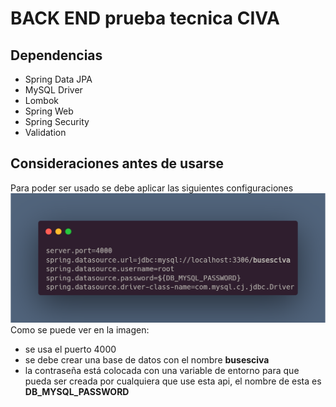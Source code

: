 # BACK END prueba tecnica CIVA

## Dependencias
- Spring Data JPA
- MySQL Driver
- Lombok 
- Spring Web
- Spring Security
- Validation 

## Consideraciones antes de usarse
Para poder ser usado se debe aplicar las siguientes configuraciones
<img src="src/main/java/com/CIVA/IMg/carbon.png" alt="configuraciones"></img><br>
Como se puede ver en la imagen: 
- se usa el puerto 4000 
- se debe crear una base de datos con el nombre <strong>busesciva</strong>
- la contraseña está colocada con una variable de entorno para que pueda ser creada por cualquiera que use esta api, el nombre de esta es <strong>DB_MYSQL_PASSWORD</strong>
